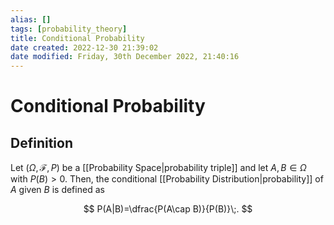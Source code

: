 ```yaml
---
alias: []
tags: [probability_theory]
title: Conditional Probability
date created: 2022-12-30 21:39:02
date modified: Friday, 30th December 2022, 21:40:16
---
```


# Conditional Probability

## Definition

Let $(\Omega,\mathcal{F},P)$ be a [[Probability Space|probability triple]] and let $A,B\in\Omega$ with $P(B) > 0$. Then, the conditional [[Probability Distribution|probability]] of $A$ given $B$ is defined as

$$
P(A|B)=\dfrac{P(A\cap B)}{P(B)}\;.
$$